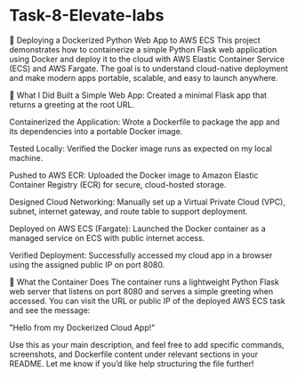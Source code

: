 # Task-8-Elevate-labs

🐳 Deploying a Dockerized Python Web App to AWS ECS
This project demonstrates how to containerize a simple Python Flask web application using Docker and deploy it to the cloud with AWS Elastic Container Service (ECS) and AWS Fargate. The goal is to understand cloud-native deployment and make modern apps portable, scalable, and easy to launch anywhere.

🚀 What I Did
Built a Simple Web App: Created a minimal Flask app that returns a greeting at the root URL.

Containerized the Application: Wrote a Dockerfile to package the app and its dependencies into a portable Docker image.

Tested Locally: Verified the Docker image runs as expected on my local machine.

Pushed to AWS ECR: Uploaded the Docker image to Amazon Elastic Container Registry (ECR) for secure, cloud-hosted storage.

Designed Cloud Networking: Manually set up a Virtual Private Cloud (VPC), subnet, internet gateway, and route table to support deployment.

Deployed on AWS ECS (Fargate): Launched the Docker container as a managed service on ECS with public internet access.

Verified Deployment: Successfully accessed my cloud app in a browser using the assigned public IP on port 8080.

📝 What the Container Does
The container runs a lightweight Python Flask web server that listens on port 8080 and serves a simple greeting when accessed. You can visit the URL or public IP of the deployed AWS ECS task and see the message:

"Hello from my Dockerized Cloud App!"

Use this as your main description, and feel free to add specific commands, screenshots, and Dockerfile content under relevant sections in your README. Let me know if you’d like help structuring the file further!
